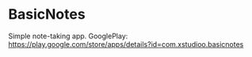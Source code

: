 # BasicNotes

Simple note-taking app.
GooglePlay: https://play.google.com/store/apps/details?id=com.xstudioo.basicnotes
